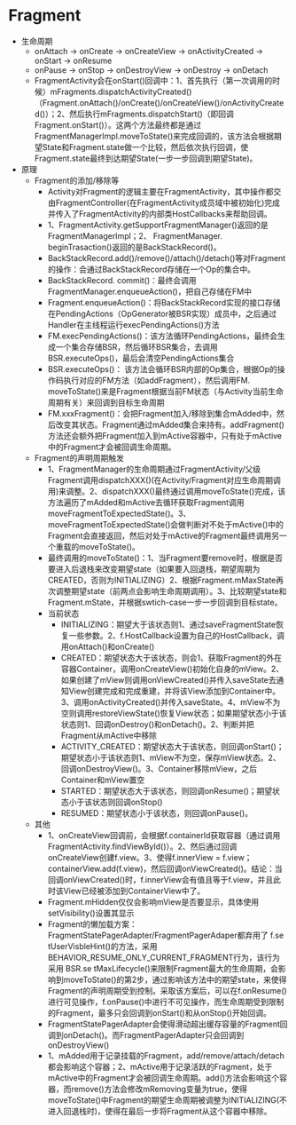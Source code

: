 # Fragment
- 生命周期
    - onAttach -> onCreate -> onCreateView -> onActivityCreated -> onStart -> onResume
    - onPause -> onStop -> onDestroyView -> onDestroy -> onDetach
    - FragmentActivity会在onStart()回调中：1、首先执行（第一次调用的时候）mFragments.dispatchActivityCreated()（Fragment.onAttach()/onCreate()/onCreateView()/onActivityCreated()）；2、然后执行mFragments.dispatchStart()（即回调Fragment.onStart()）。这两个方法最终都是通过FragmentManagerImpl.moveToState()来完成回调的，该方法会根据期望State和Fragment.state做一个比较，然后依次执行回调，使Fragment.state最终到达期望State(一步一步回调到期望State)。
- 原理
    - Fragment的添加/移除等
        - Activity对Fragment的逻辑主要在FragmentActivity，其中操作都交由FragmentController(在FragmentActivity成员域中被初始化)完成并传入了FragmentActivity的内部类HostCallbacks来帮助回调。
        - 1、FragmentActivity.getSupportFragmentManager()返回的是FragmentManagerImpl；2、 FragmentManager. beginTrasaction()返回的是BackStackRecord()。
        - BackStackRecord.add()/remove()/attach()/detach()等对Fragment的操作：会通过BackStackRecord存储在一个Op的集合中。
        - BackStackRecord. commit()：最终会调用FragmentManager.enqueueAction()，把自己存储在FM中
        - Fragment.enqueueAction()：将BackStackRecord实现的接口存储在PendingActions（OpGenerator被BSR实现）成员中，之后通过Handler在主线程运行execPendingActions()方法
        - FM.execPendingActions()：该方法循环PendingActions，最终会生成一个集合存储BSR，然后循环BSR集合，去调用BSR.executeOps()，最后会清空PendingActions集合
        - BSR.executeOps()： 该方法会循环BSR内部的Op集合，根据Op的操作码执行对应的FM方法（如addFragment），然后调用FM. moveToState()来是Fragment根据当前FM状态（与Activity当前生命周期有关）来回调到目标生命周期
        - FM.xxxFragment()：会把Fragment加入/移除到集合mAdded中，然后改变其状态。Fragment通过mAdded集合来持有。addFragment()方法还会额外把Fragment加入到mActive容器中，只有处于mActive中的Fragment才会被回调生命周期。
    - Fragment的声明周期触发
        - 1、FragmentManager的生命周期通过FragmentActivity/父级Fragment调用dispatchXXX()(在Activity/Fragment对应生命周期调用)来调整。2、dispatchXXX()最终通过调用moveToState()完成，该方法遍历了mAdded和mActive去循环获取Fragment调用moveFragmentToExpectedState()。3、moveFragmentToExpectedState()会做判断对不处于mActive()中的Fragment会直接返回，然后对处于mActive的Fragment最终调用另一个重载的moveToState()。
        - 最终调用的moveToState()：1、当Fragment要remove时，根据是否要进入后退栈来改变期望state（如果要入回退栈，期望周期为CREATED，否则为INITIALIZING）2、根据Fragment.mMaxState再次调整期望state（前两点会影响生命周期调用）。3、比较期望state和Fragment.mState，并根据swtich-case一步一步回调到目标state。
        - 当前状态
            - INITIALIZING：期望大于该状态则1、通过saveFragmentState恢复一些参数。2、f.HostCallback设置为自己的HostCallback，调用onAttach()和onCreate()
            - CREATED：期望状态大于该状态，则会1、获取Fragment的外在容器Container，调用onCreateView()初始化自身的mView。2、如果创建了mView则调用onViewCreated()并传入saveState去通知View创建完成和完成重建，并将该View添加到Container中。3、调用onActivityCreated()并传入saveState。4、mView不为空则调用restoreViewState()恢复View状态；如果期望状态小于该状态则1、回调onDestroy()和onDetach()。2、判断并把Fragment从mActive中移除
            - ACTIVITY_CREATED：期望状态大于该状态，则回调onStart()；期望状态小于该状态则1、mView不为空，保存mView状态。2、回调onDestroyView()。3、Container移除mView，之后Container和mView置空
            - STARTED：期望状态大于该状态，则回调onResume()；期望状态小于该状态则回调onStop()
            - RESUMED：期望状态小于该状态，则回调onPause()。
    - 其他
        - 1、onCreateView回调前，会根据f.containerId获取容器（通过调用FragmentActivity.findViewById()）。2、然后通过回调onCreateView创建f.view。3、使得f.innerView = f.view； containerView.add(f.view)，然后回调onViewCreated()。结论：当回调onViewCreated()时，f.innerView会有值且等于f.view，并且此时该View已经被添加到ContainerView中了。
        - Fragment.mHidden仅仅会影响mView是否要显示，具体使用setVisibility()设置其显示
        - Fragment的懒加载方案：FragmentStatePagerAdapter/FragmentPagerAdaper都弃用了 f.se tUserVisbleHint()的方法，采用 BEHAVIOR_RESUME_ONLY_CURRENT_FRAGMENT行为，该行为采用 BSR.se tMaxLifecycle()来限制Fragment最大的生命周期，会影响到moveToState()的第2步，通过影响该方法中的期望state，来使得Fragment的声明周期受到控制。采取该方案后，可以在f.onResume()进行可见操作，f.onPause()中进行不可见操作，而生命周期受到限制的Fragment，最多只会回调到onStart()和从onStop()开始回调。
        - FragmentStatePagerAdapter会使得滑动超出缓存容量的Fragment回调到onDetach()。而FragmentPagerAdapter只会回调到onDestroyView()
        - 1、mAdded用于记录挂载的Fragment，add/remove/attach/detach都会影响这个容器；2、mActive用于记录活跃的Fragment，处于mActive中的Fragment才会被回调生命周期。add()方法会影响这个容器，而remove()方法会修改mRemoving变量为true，使得moveToState()中Fragment的期望生命周期被调整为INITIALIZING(不进入回退栈时)，使得在最后一步将Fragment从这个容器中移除。